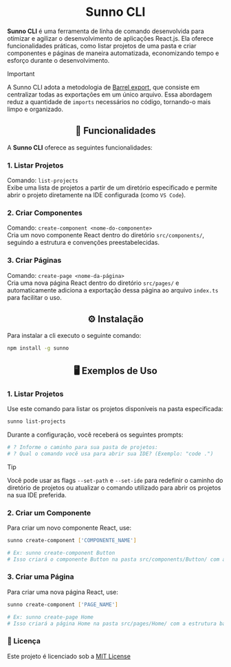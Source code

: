 <h1 align="center"> Sunno CLI </h1>

**Sunno CLI** é uma ferramenta de linha de comando desenvolvida para otimizar e agilizar o desenvolvimento de aplicações React.js. Ela oferece funcionalidades práticas, como listar projetos de uma pasta e criar componentes e páginas de maneira automatizada, economizando tempo e esforço durante o desenvolvimento.

>[!IMPORTANT]
>A Sunno CLI adota a metodologia de [Barrel export](https://basarat.gitbook.io/typescript/main-1/barrel), que consiste em centralizar todas as exportações em um único arquivo. 
>Essa abordagem reduz a quantidade de `imports` necessários no código, tornando-o mais limpo e organizado.

<h2 align="center"> 🚀 Funcionalidades </h2>

A **Sunno CLI** oferece as seguintes funcionalidades:

### 1. **Listar Projetos**
Comando: `list-projects`  
Exibe uma lista de projetos a partir de um diretório especificado e permite abrir o projeto diretamente na IDE configurada (como `VS Code`).

### 2. **Criar Componentes**
Comando: `create-component <nome-do-componente>`  
Cria um novo componente React dentro do diretório `src/components/`, seguindo a estrutura e convenções preestabelecidas.

### 3. **Criar Páginas**
Comando: `create-page <nome-da-página>`  
Cria uma nova página React dentro do diretório `src/pages/` e automaticamente adiciona a exportação dessa página ao arquivo `index.ts` para facilitar o uso.

<h2 align="center"> ⚙️ Instalação </h2>
Para instalar a cli executo o seguinte comando:

```bash
npm install -g sunno
```

<h2 align="center"> 🖥️ Exemplos de Uso </h2>

### 1. Listar Projetos
Use este comando para listar os projetos disponíveis na pasta especificada:
```bash
sunno list-projects
```
Durante a configuração, você receberá os seguintes prompts:
```bash
# ? Informe o caminho para sua pasta de projetos:
# ? Qual o comando você usa para abrir sua IDE? (Exemplo: "code .")
```

>[!TIP]
>Você pode usar as flags `--set-path` e `--set-ide` para redefinir o caminho do diretório de
>projetos ou atualizar o comando utilizado para abrir os projetos na sua IDE preferida.

### 2. Criar um Componente
Para criar um novo componente React, use:
```bash
sunno create-component ['COMPONENTE_NAME']

# Ex: sunno create-component Button
# Isso criará o componente Button na pasta src/components/Button/ com a estrutura básica.
```

### 3. Criar uma Página
Para criar uma nova página React, use:
```bash
sunno create-component ['PAGE_NAME']

# Ex: sunno create-page Home
# Isso criará a página Home na pasta src/pages/Home/ com a estrutura básica.
```

### 📄 Licença 
Este projeto é licenciado sob a [MIT License](https://github.com/RaianRodrigues/sunno/blob/main/LICENSE)
